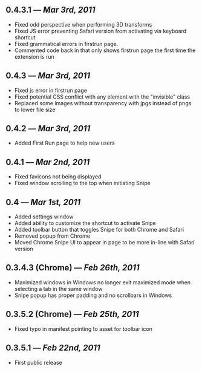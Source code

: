 ## 0.4.3.1 — _Mar 3rd, 2011_
 - Fixed odd perspective when performing 3D transforms
 - Fixed JS error preventing Safari version from activating via keyboard shortcut
 - Fixed grammatical errors in firstrun page.
 - Commented code back in that only shows firstrun page the first time the extension is run

## 0.4.3 — _Mar 3rd, 2011_
 - Fixed js error in firstrun page
 - Fixed potential CSS conflict with any element with the "invisible" class
 - Replaced some images without transparency with jpgs instead of pngs to lower file size

## 0.4.2 — _Mar 3rd, 2011_
 - Added First Run page to help new users

## 0.4.1 — _Mar 2nd, 2011_

 - Fixed favicons not being displayed
 - Fixed window scrolling to the top when initiating Snipe

## 0.4 — _Mar 1st, 2011_

 - Added settings window
 - Added ability to customize the shortcut to activate Snipe
 - Added toolbar button that toggles Snipe for both Chrome and Safari
 - Removed popup from Chrome
 - Moved Chrome Snipe UI to appear in page to be more in-line with Safari version

## 0.3.4.3 (Chrome) — _Feb 26th, 2011_

 - Maximized windows in Windows no longer exit maximized mode when selecting a tab in the same window
 - Snipe popup has proper padding and no scrollbars in Windows

## 0.3.5.2 (Chrome) — _Feb 25th, 2011_

 - Fixed typo in manifest pointing to asset for toolbar icon

## 0.3.5.1 — _Feb 22nd, 2011_

 - First public release